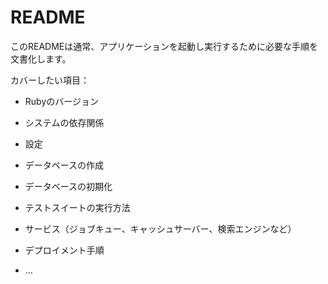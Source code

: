 # README

このREADMEは通常、アプリケーションを起動し実行するために必要な手順を文書化します。

カバーしたい項目：

* Rubyのバージョン

* システムの依存関係

* 設定

* データベースの作成

* データベースの初期化

* テストスイートの実行方法

* サービス（ジョブキュー、キャッシュサーバー、検索エンジンなど）

* デプロイメント手順

* ...